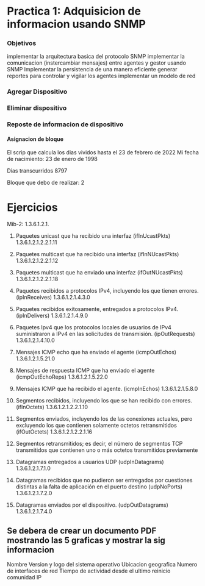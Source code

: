 # Practica 1: Adquisicion de informacion usando SNMP

### Objetivos

implementar la arquitectura basica del protocolo SNMP
implementar la comunicacion (instercambiar mensajes) entre agentes y gestor usando SNMP
Implementar la persistencia de una manera eficiente
generar reportes  para controlar y vigilar los agentes
implementar un modelo de red



### Agregar Dispositivo
### Eliminar dispositivo
### Reposte de informacion de dispositivo


#### Asignacion de bloque

El scrip que calcula los dias vividos  hasta el 23 de febrero de 2022
Mi fecha de nacimiento: 23 de enero de 1998 

Dias transcurridos 8797

Bloque que debo de realizar: 2

# Ejercicios

Mib-2: 1.3.6.1.2.1.

1) Paquetes unicast que ha recibido una interfaz (ifInUcastPkts) 1.3.6.1.2.1.2.2.1.11
2) Paquetes multicast que ha recibido una interfaz (ifInNUcastPkts) 1.3.6.1.2.1.2.2.1.12
3) Paquetes multicast que ha enviado una interfaz (ifOutNUcastPkts) 1.3.6.1.2.1.2.2.1.18

1) Paquetes recibidos a protocolos IPv4, incluyendo los que tienen errores. (ipInReceives) 1.3.6.1.2.1.4.3.0
2) Paquetes recibidos exitosamente, entregados a protocolos IPv4. (ipInDelivers) 1.3.6.1.2.1.4.9.0
3) Paquetes Ipv4 que los protocolos locales de usuarios de IPv4 suministraron a IPv4 en las solicitudes de transmisión. (ipOutRequests) 1.3.6.1.2.1.4.10.0

1) Mensajes ICMP echo que ha enviado el agente (icmpOutEchos) 1.3.6.1.2.1.5.21.0
2) Mensajes de respuesta ICMP que ha enviado el agente (icmpOutEchoReps) 1.3.6.1.2.1.5.22.0
3) Mensajes ICMP que ha recibido el agente. (icmpInEchos) 1.3.6.1.2.1.5.8.0

1) Segmentos recibidos, incluyendo los que se han recibido con errores. (ifInOctets) 1.3.6.1.2.1.2.2.1.10
2) Segmentos enviados, incluyendo los de las conexiones actuales, pero excluyendo los que contienen solamente octetos retransmitidos (ifOutOctets) 1.3.6.1.2.1.2.2.1.16
3) Segmentos retransmitidos; es decir, el número de segmentos TCP transmitidos que contienen uno o más octetos transmitidos previamente 

1) Datagramas entregados a usuarios UDP (udpInDatagrams) 1.3.6.1.2.1.7.1.0
2) Datagramas recibidos que no pudieron ser entregados por cuestiones distintas a la falta de aplicación en el puerto destino (udpNoPorts) 1.3.6.1.2.1.7.2.0
3) Datagramas enviados por el dispositivo. (udpOutDatagrams) 1.3.6.1.2.1.7.4.0





## Se debera de crear un documento PDF mostrando las 5 graficas y mostrar la sig informacion

Nombre
Version y logo del sistema operativo
Ubicacion geografica
Numero de interfaces de red
Tiempo de actividad desde el ultimo reinicio
comunidad
IP